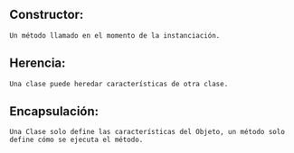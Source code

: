 ## Constructor: ###
	Un método llamado en el momento de la instanciación.
## Herencia: ###
	Una clase puede heredar características de otra clase.
## Encapsulación: ###
	Una Clase solo define las características del Objeto, un método solo define cómo se ejecuta el método.